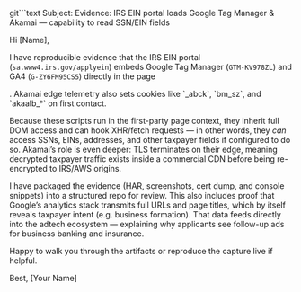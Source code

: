 git```text
Subject: Evidence: IRS EIN portal loads Google Tag Manager &
Akamai — capability to read SSN/EIN fields

Hi [Name],

I have reproducible evidence that the IRS EIN portal
(`sa.www4.irs.gov/applyein`) embeds Google Tag Manager
(`GTM-KV978ZL`) and GA4 (`G-ZY6FM95CS5`) directly in the page
<head>.  Akamai edge telemetry also sets cookies like `_abck`,
`bm_sz`, and `akaalb_*` on first contact.

Because these scripts run in the first-party page context, they
inherit full DOM access and can hook XHR/fetch requests — in other
words, they *can* access SSNs, EINs, addresses, and other taxpayer
fields if configured to do so.  Akamai’s role is even deeper: TLS
terminates on their edge, meaning decrypted taxpayer traffic exists
inside a commercial CDN before being re-encrypted to IRS/AWS
origins.

I have packaged the evidence (HAR, screenshots, cert dump, and
console snippets) into a structured repo for review.  This also
includes proof that Google’s analytics stack transmits full URLs
and page titles, which by itself reveals taxpayer intent (e.g.
business formation).  That data feeds directly into the adtech
ecosystem — explaining why applicants see follow-up ads for
business banking and insurance.

Happy to walk you through the artifacts or reproduce the capture
live if helpful.

Best,
[Your Name]
